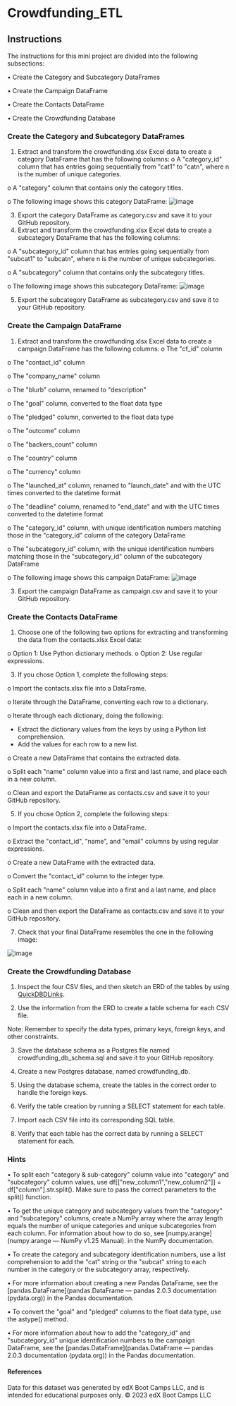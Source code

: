# Crowdfunding_ETL
## Instructions
The instructions for this mini project are divided into the following subsections:

•	Create the Category and Subcategory DataFrames

•	Create the Campaign DataFrame

•	Create the Contacts DataFrame

•	Create the Crowdfunding Database

### Create the Category and Subcategory DataFrames
1.	Extract and transform the crowdfunding.xlsx Excel data to create a category DataFrame that has the following columns:
o	A "category_id" column that has entries going sequentially from "cat1" to "catn", where n is the number of unique categories.

o	A "category" column that contains only the category titles.

o	The following image shows this category DataFrame:
![image](https://github.com/mehpree/Crowdfunding_ETL/assets/131678606/5e794fe7-7282-4378-a0d5-886b65ebcf52)


 
3.	Export the category DataFrame as category.csv and save it to your GitHub repository.
4.	Extract and transform the crowdfunding.xlsx Excel data to create a subcategory DataFrame that has the following columns:
   
o	A "subcategory_id" column that has entries going sequentially from "subcat1" to "subcatn", where n is the number of unique subcategories.

o	A "subcategory" column that contains only the subcategory titles.

o	The following image shows this subcategory DataFrame:
![image](https://github.com/mehpree/Crowdfunding_ETL/assets/131678606/656db54a-fa83-4a24-a5f9-6a84cfae730e)

 
5.	Export the subcategory DataFrame as subcategory.csv and save it to your GitHub repository.
### Create the Campaign DataFrame
1.	Extract and transform the crowdfunding.xlsx Excel data to create a campaign DataFrame has the following columns:
o	The "cf_id" column

o	The "contact_id" column

o	The "company_name" column

o	The "blurb" column, renamed to "description"

o	The "goal" column, converted to the float data type

o	The "pledged" column, converted to the float data type

o	The "outcome" column

o	The "backers_count" column

o	The "country" column

o	The "currency" column

o	The "launched_at" column, renamed to "launch_date" and with the UTC times converted to the datetime format

o	The "deadline" column, renamed to "end_date" and with the UTC times converted to the datetime format

o	The "category_id" column, with unique identification numbers matching those in the "category_id" column of the category DataFrame

o	The "subcategory_id" column, with the unique identification numbers matching those in the "subcategory_id" column of the subcategory DataFrame

o	The following image shows this campaign DataFrame:
![image](https://github.com/mehpree/Crowdfunding_ETL/assets/131678606/63f74ed5-80ca-429f-847c-fe28adf7ffe6)


3.	Export the campaign DataFrame as campaign.csv and save it to your GitHub repository.
   
### Create the Contacts DataFrame

1.	Choose one of the following two options for extracting and transforming the data from the contacts.xlsx Excel data:
   
o	Option 1: Use Python dictionary methods.
o	Option 2: Use regular expressions.

3.	If you chose Option 1, complete the following steps:
   
o	Import the contacts.xlsx file into a DataFrame.

o	Iterate through the DataFrame, converting each row to a dictionary.

o	Iterate through each dictionary, doing the following:

 - Extract the dictionary values from the keys by using a Python list comprehension.
 - Add the values for each row to a new list.

o	Create a new DataFrame that contains the extracted data.

o	Split each "name" column value into a first and last name, and place each in a new column.

o	Clean and export the DataFrame as contacts.csv and save it to your GitHub repository.

5.	If you chose Option 2, complete the following steps:
   
o	Import the contacts.xlsx file into a DataFrame.

o	Extract the "contact_id", "name", and "email" columns by using regular expressions.

o	Create a new DataFrame with the extracted data.

o	Convert the "contact_id" column to the integer type.

o	Split each "name" column value into a first and a last name, and place each in a new column.

o	Clean and then export the DataFrame as contacts.csv and save it to your GitHub repository.

7.	Check that your final DataFrame resembles the one in the following image:

![image](https://github.com/mehpree/Crowdfunding_ETL/assets/131678606/6d6b4962-49a7-4fa6-b637-639f1e67fe35)



### Create the Crowdfunding Database

1.	Inspect the four CSV files, and then sketch an ERD of the tables by using [QuickDBDLinks](QuickDatabaseDiagrams.com).
   
2.	Use the information from the ERD to create a table schema for each CSV file.
   
Note: Remember to specify the data types, primary keys, foreign keys, and other constraints.

3.	Save the database schema as a Postgres file named crowdfunding_db_schema.sql and save it to your GitHub repository.
   
4.	Create a new Postgres database, named crowdfunding_db.
   
5.	Using the database schema, create the tables in the correct order to handle the foreign keys.
    
6.	Verify the table creation by running a SELECT statement for each table.
    
7.	Import each CSV file into its corresponding SQL table.
    
8.	Verify that each table has the correct data by running a SELECT statement for each.
   
### Hints
•	To split each "category & sub-category" column value into "category" and "subcategory" column values, use df[["new_column1","new_column2"]] = df["column"].str.split(). Make sure to pass the correct parameters to the split() function.

•	To get the unique category and subcategory values from the "category" and "subcategory" columns, create a NumPy array where the array length equals the number of unique categories and unique subcategories from each column. For information about how to do so, see [numpy.arange] (numpy.arange — NumPy v1.25 Manual). in the NumPy documentation.

•	To create the category and subcategory identification numbers, use a list comprehension to add the "cat" string or the "subcat" string to each number in the category or the subcategory array, respectively.

•	For more information about creating a new Pandas DataFrame, see the [pandas.DataFrame](pandas.DataFrame — pandas 2.0.3 documentation (pydata.org)) in the Pandas documentation.

•	To convert the "goal" and "pledged" columns to the float data type, use the astype() method.

•	For more information about how to add the "category_id" and "subcategory_id" unique identification numbers to the campaign DataFrame, see the 
[pandas.DataFrame](pandas.DataFrame — pandas 2.0.3 documentation (pydata.org)) in the Pandas documentation.

#### References
Data for this dataset was generated by edX Boot Camps LLC, and is intended for educational purposes only.
© 2023 edX Boot Camps LLC



